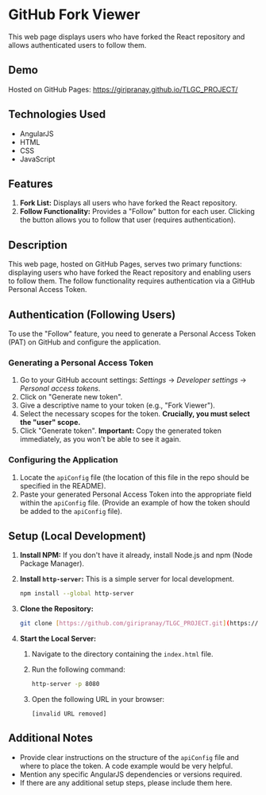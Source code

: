 # GitHub Fork Viewer

This web page displays users who have forked the React repository and allows authenticated users to follow them.

## Demo

Hosted on GitHub Pages: https://giripranay.github.io/TLGC_PROJECT/

## Technologies Used

*   AngularJS
*   HTML
*   CSS
*   JavaScript

## Features

1.  **Fork List:** Displays all users who have forked the React repository.
2.  **Follow Functionality:**  Provides a "Follow" button for each user. Clicking the button allows you to follow that user (requires authentication).

## Description

This web page, hosted on GitHub Pages, serves two primary functions: displaying users who have forked the React repository and enabling users to follow them. The follow functionality requires authentication via a GitHub Personal Access Token.

## Authentication (Following Users)

To use the "Follow" feature, you need to generate a Personal Access Token (PAT) on GitHub and configure the application.

### Generating a Personal Access Token

1.  Go to your GitHub account settings: *Settings* → *Developer settings* → *Personal access tokens*.
2.  Click on "Generate new token".
3.  Give a descriptive name to your token (e.g., "Fork Viewer").
4.  Select the necessary scopes for the token.  **Crucially, you must select the "user" scope.**
5.  Click "Generate token".  **Important:** Copy the generated token immediately, as you won't be able to see it again.

### Configuring the Application

1.  Locate the `apiConfig` file (the location of this file in the repo should be specified in the README).
2.  Paste your generated Personal Access Token into the appropriate field within the `apiConfig` file.  (Provide an example of how the token should be added to the `apiConfig` file).

## Setup (Local Development)

1.  **Install NPM:** If you don't have it already, install Node.js and npm (Node Package Manager).
2.  **Install `http-server`:** This is a simple server for local development.

    ```bash
    npm install --global http-server
    ```

3.  **Clone the Repository:**

    ```bash
    git clone [https://github.com/giripranay/TLGC_PROJECT.git](https://github.com/giripranay/TLGC_PROJECT.git)
    ```

4.  **Start the Local Server:**

    1.  Navigate to the directory containing the `index.html` file.
    2.  Run the following command:

        ```bash
        http-server -p 8080
        ```

    3.  Open the following URL in your browser:

        ```
        [invalid URL removed]
        ```

## Additional Notes

*   Provide clear instructions on the structure of the `apiConfig` file and where to place the token.  A code example would be very helpful.
*   Mention any specific AngularJS dependencies or versions required.
*   If there are any additional setup steps, please include them here.

